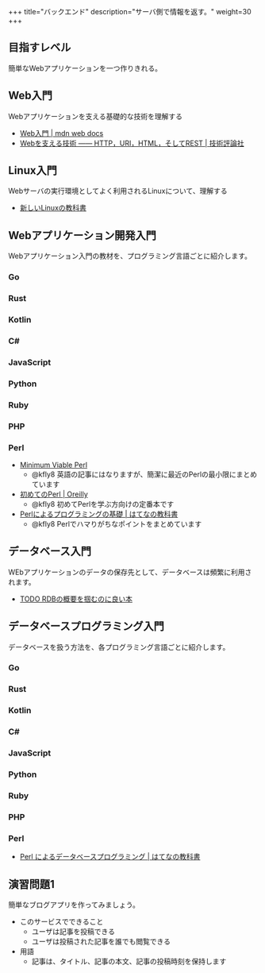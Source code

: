 +++
title="バックエンド"
description="サーバ側で情報を返す。"
weight=30
+++

## 目指すレベル

簡単なWebアプリケーションを一つ作りきれる。

## Web入門

Webアプリケーションを支える基礎的な技術を理解する

- [Web入門 | mdn web docs](https://developer.mozilla.org/ja/docs/Learn/Getting_started_with_the_web)
- [Webを支える技術 ―― HTTP，URI，HTML，そしてREST | 技術評論社](https://gihyo.jp/book/2010/978-4-7741-4204-3)

## Linux入門

Webサーバの実行環境としてよく利用されるLinuxについて、理解する

- [新しいLinuxの教科書](https://www.sbcr.jp/product/4797380941/)

## Webアプリケーション開発入門

Webアプリケーション入門の教材を、プログラミング言語ごとに紹介します。

### Go

### Rust

### Kotlin

### C#

### JavaScript

### Python

### Ruby

### PHP

### Perl

- [Minimum Viable Perl](https://mvp.kablamo.org/)
  - @kfly8 英語の記事にはなりますが、簡潔に最近のPerlの最小限にまとめています
- [初めてのPerl | Oreilly](https://www.oreilly.co.jp/books/9784873118246/)
  - @kfly8 初めてPerlを学ぶ方向けの定番本です
- [Perlによるプログラミングの基礎 | はてなの教科書](https://github.com/hatena/Hatena-Textbook/blob/master/foundation-of-programming-perl.md)
  - @kfly8 Perlでハマりがちなポイントをまとめています

## データベース入門

WEbアプリケーションのデータの保存先として、データベースは頻繁に利用されます。

- [TODO RDBの概要を掴むのに良い本]()


## データベースプログラミング入門

データベースを扱う方法を、各プログラミング言語ごとに紹介します。

### Go

### Rust

### Kotlin

### C#

### JavaScript

### Python

### Ruby

### PHP

### Perl

- [Perl によるデータベースプログラミング | はてなの教科書](https://github.com/hatena/Hatena-Textbook/blob/master/database-programming-perl.md)


## 演習問題1

簡単なブログアプリを作ってみましょう。

- このサービスでできること
  - ユーザは記事を投稿できる
  - ユーザは投稿された記事を誰でも閲覧できる
- 用語
  - 記事は、タイトル、記事の本文、記事の投稿時刻を保持します


